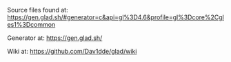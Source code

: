 Source files found at:
https://gen.glad.sh/#generator=c&api=gl%3D4.6&profile=gl%3Dcore%2Cgles1%3Dcommon

Generator at:
https://gen.glad.sh/

Wiki at:
https://github.com/Dav1dde/glad/wiki